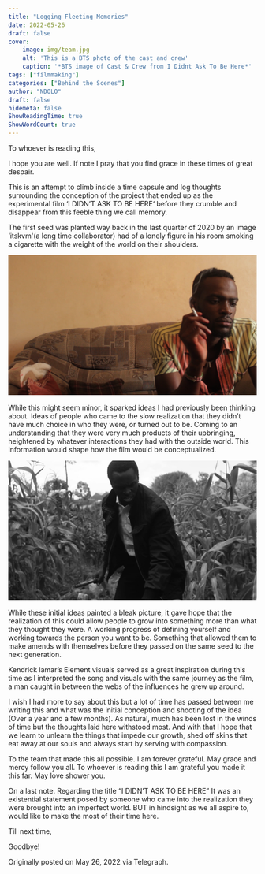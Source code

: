 ```yaml
---
title: "Logging Fleeting Memories"
date: 2022-05-26
draft: false
cover: 
    image: img/team.jpg
    alt: 'This is a BTS photo of the cast and crew'
    caption: '*BTS image of Cast & Crew from I Didnt Ask To Be Here*'
tags: ["filmmaking"]
categories: ["Behind the Scenes"]
author: "NDOLO"
draft: false
hidemeta: false
ShowReadingTime: true
ShowWordCount: true
---
```


To whoever is reading this,

I hope you are well. If note I pray that you find grace in these times of great despair.

This is an attempt to climb inside a time capsule and log thoughts surrounding the conception of the project that ended up as the experimental film ‘I DIDN’T ASK TO BE HERE‘ before they crumble and disappear from this feeble thing we call memory.

The first seed was planted way back in the last quarter of 2020 by an image ‘itskvm'(a long time collaborator) had of a lonely figure in his room smoking a cigarette with the weight of the world on their shoulders.

<img src="/static/img/ike.png">

While this might seem minor, it sparked ideas I had previously been thinking about. Ideas of people who came to the slow realization that they didn’t have much choice in who they were, or turned out to be. Coming to an understanding that they were very much products of their upbringing, heightened by whatever interactions they had with the outside world. This information would shape how the film would be conceptualized.

<img src="/static/img/mogi.jpg">

While these initial ideas painted a bleak picture, it gave hope that the realization of this could allow people to grow into something more than what they thought they were. A working progress of defining yourself and working towards the person you want to be. Something that allowed them to make amends with themselves before they passed on the same seed to the next generation.

Kendrick lamar’s Element visuals served as a great inspiration during this time as I interpreted the song and visuals with the same journey as the film, a man caught in between the webs of the influences he grew up around.

I wish I had more to say about this but a lot of time has passed between me writing this and what was the initial conception and shooting of the idea (Over a year and a few months). As natural, much has been lost in the winds of time but the thoughts laid here withstood most. And with that I hope that we learn to unlearn the things that impede our growth, shed off skins that eat away at our souls and always start by serving with compassion.

To the team that made this all possible. I am forever grateful. May grace and mercy follow you all. To whoever is reading this I am grateful you made it this far. May love shower you.

On a last note.
Regarding the title “I DIDN’T ASK TO BE HERE” It was an existential statement posed by someone who came into the realization they were brought into an imperfect world. BUT in hindsight as we all aspire to, would like to make the most of their time here.

Till next time,

Goodbye!

Originally posted on May 26, 2022 via Telegraph. 
